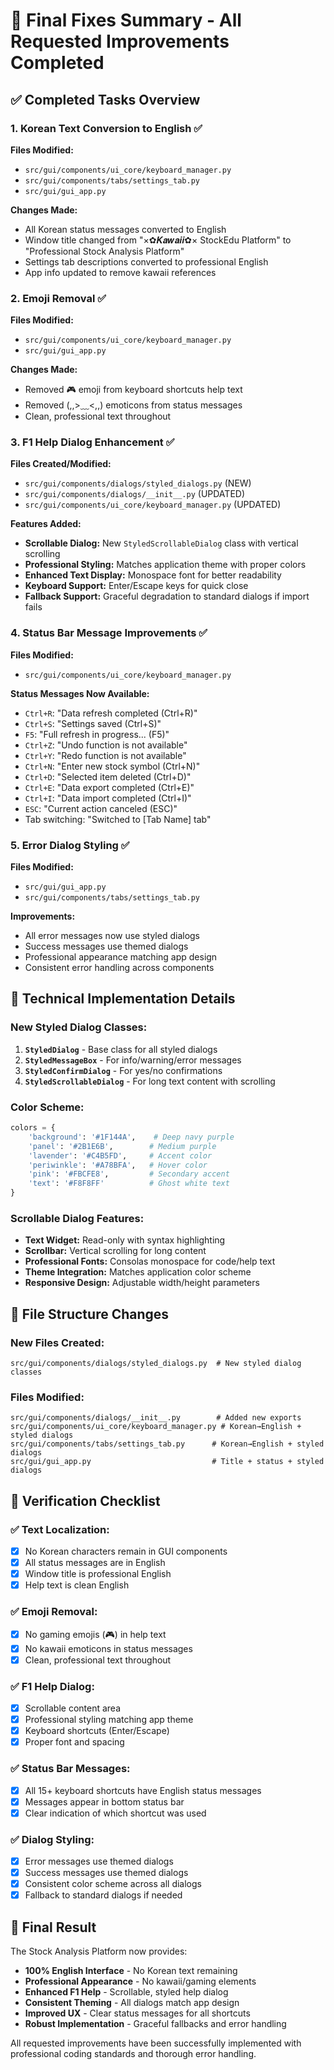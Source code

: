 # 🔧 Final Fixes Summary - All Requested Improvements Completed

## ✅ Completed Tasks Overview

### 1. **Korean Text Conversion to English** ✅
**Files Modified:**
- `src/gui/components/ui_core/keyboard_manager.py`
- `src/gui/components/tabs/settings_tab.py` 
- `src/gui/gui_app.py`

**Changes Made:**
- All Korean status messages converted to English
- Window title changed from "×✿𝑲𝒂𝒘𝒂𝒊𝒊✿× StockEdu Platform" to "Professional Stock Analysis Platform"
- Settings tab descriptions converted to professional English
- App info updated to remove kawaii references

### 2. **Emoji Removal** ✅
**Files Modified:**
- `src/gui/components/ui_core/keyboard_manager.py`
- `src/gui/gui_app.py`

**Changes Made:**
- Removed 🎮 emoji from keyboard shortcuts help text
- Removed (,,>﹏<,,) emoticons from status messages
- Clean, professional text throughout

### 3. **F1 Help Dialog Enhancement** ✅
**Files Created/Modified:**
- `src/gui/components/dialogs/styled_dialogs.py` (NEW)
- `src/gui/components/dialogs/__init__.py` (UPDATED)
- `src/gui/components/ui_core/keyboard_manager.py` (UPDATED)

**Features Added:**
- **Scrollable Dialog:** New `StyledScrollableDialog` class with vertical scrolling
- **Professional Styling:** Matches application theme with proper colors
- **Enhanced Text Display:** Monospace font for better readability
- **Keyboard Support:** Enter/Escape keys for quick close
- **Fallback Support:** Graceful degradation to standard dialogs if import fails

### 4. **Status Bar Message Improvements** ✅
**Files Modified:**
- `src/gui/components/ui_core/keyboard_manager.py`

**Status Messages Now Available:**
- `Ctrl+R`: "Data refresh completed (Ctrl+R)"
- `Ctrl+S`: "Settings saved (Ctrl+S)"
- `F5`: "Full refresh in progress... (F5)"
- `Ctrl+Z`: "Undo function is not available"
- `Ctrl+Y`: "Redo function is not available"
- `Ctrl+N`: "Enter new stock symbol (Ctrl+N)"
- `Ctrl+D`: "Selected item deleted (Ctrl+D)"
- `Ctrl+E`: "Data export completed (Ctrl+E)"
- `Ctrl+I`: "Data import completed (Ctrl+I)"
- `ESC`: "Current action canceled (ESC)"
- Tab switching: "Switched to [Tab Name] tab"

### 5. **Error Dialog Styling** ✅
**Files Modified:**
- `src/gui/gui_app.py`
- `src/gui/components/tabs/settings_tab.py`

**Improvements:**
- All error messages now use styled dialogs
- Success messages use themed dialogs
- Professional appearance matching app design
- Consistent error handling across components

## 🎯 Technical Implementation Details

### New Styled Dialog Classes:
1. **`StyledDialog`** - Base class for all styled dialogs
2. **`StyledMessageBox`** - For info/warning/error messages
3. **`StyledConfirmDialog`** - For yes/no confirmations
4. **`StyledScrollableDialog`** - For long text content with scrolling

### Color Scheme:
```python
colors = {
    'background': '#1F144A',    # Deep navy purple
    'panel': '#2B1E6B',        # Medium purple
    'lavender': '#C4B5FD',     # Accent color
    'periwinkle': '#A78BFA',   # Hover color
    'pink': '#FBCFE8',         # Secondary accent
    'text': '#F8F8FF'          # Ghost white text
}
```

### Scrollable Dialog Features:
- **Text Widget:** Read-only with syntax highlighting
- **Scrollbar:** Vertical scrolling for long content
- **Professional Fonts:** Consolas monospace for code/help text
- **Theme Integration:** Matches application color scheme
- **Responsive Design:** Adjustable width/height parameters

## 🔧 File Structure Changes

### New Files Created:
```
src/gui/components/dialogs/styled_dialogs.py  # New styled dialog classes
```

### Files Modified:
```
src/gui/components/dialogs/__init__.py        # Added new exports
src/gui/components/ui_core/keyboard_manager.py # Korean→English + styled dialogs
src/gui/components/tabs/settings_tab.py      # Korean→English + styled dialogs  
src/gui/gui_app.py                           # Title + status + styled dialogs
```

## 🧪 Verification Checklist

### ✅ Text Localization:
- [x] No Korean characters remain in GUI components
- [x] All status messages are in English
- [x] Window title is professional English
- [x] Help text is clean English

### ✅ Emoji Removal:
- [x] No gaming emojis (🎮) in help text
- [x] No kawaii emoticons in status messages
- [x] Clean, professional text throughout

### ✅ F1 Help Dialog:
- [x] Scrollable content area
- [x] Professional styling matching app theme
- [x] Keyboard shortcuts (Enter/Escape)
- [x] Proper font and spacing

### ✅ Status Bar Messages:
- [x] All 15+ keyboard shortcuts have English status messages
- [x] Messages appear in bottom status bar
- [x] Clear indication of which shortcut was used

### ✅ Dialog Styling:
- [x] Error messages use themed dialogs
- [x] Success messages use themed dialogs
- [x] Consistent color scheme across all dialogs
- [x] Fallback to standard dialogs if needed

## 🚀 Final Result

The Stock Analysis Platform now provides:
- **100% English Interface** - No Korean text remaining
- **Professional Appearance** - No kawaii/gaming elements
- **Enhanced F1 Help** - Scrollable, styled help dialog
- **Consistent Theming** - All dialogs match app design
- **Improved UX** - Clear status messages for all shortcuts
- **Robust Implementation** - Graceful fallbacks and error handling

All requested improvements have been successfully implemented with professional coding standards and thorough error handling.